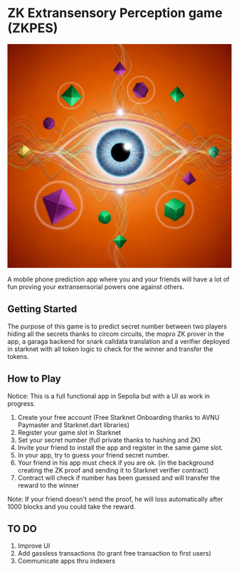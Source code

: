# ZK Extransensory Perception game (ZKPES)

![ESP Game](assets/pes.png)

A mobile phone prediction app where you and your friends will have a lot of fun proving your extransensorial powers one against others.

## Getting Started

The purpose of this game is to predict secret number between two players hiding all the secrets thanks to circom circuits, the mopro ZK prover in the app, a garaga backend for snark calldata translation and a verifier deployed in starknet with all token logic to check for the winner and transfer the tokens.

## How to Play
Notice: This is a full functional app in Sepolia but with a UI as work in progress.

1. Create your free account (Free Starknet Onboarding thanks to AVNU Paymaster and Starknet.dart libraries)
2. Register your game slot in Starknet
3. Set your secret number (full private thanks to hashing and ZK)
4. Invite your friend to install the app and register in the same game slot.
5. In your app, try to guess your friend secret number.
6. Your friend in his app must check if you are ok. (in the background creating the ZK proof and sending it to Starknet verifier contract)
7. Contract will check if number has been guessed and will transfer the reward to the winner

Note: If your friend doesn't send the proof, he will loss automatically after 1000 blocks and you could take the reward.

## TO DO
1. Improve UI
2. Add gassless transactions (to grant free transaction to first users)
3. Communicate apps thru indexers